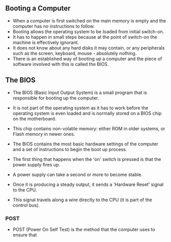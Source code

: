 ## Booting a Computer
- When a computer is first switched on the main memory is empty and the computer has no instructions to follow.
- Booting allows the operating system to be loaded from initial switch-on.
- It has to happen in small steps because at the point of switch-on the machine is effectively ignorant. 
- It does not know about any hard disks it may contain, or any peripherals such as the screen, keyboard, mouse - absolutely nothing.
- There is an established way of booting up a computer and the piece of software involved with this is called the BIOS.

## The BIOS
- The BIOS (Basic Input Output System) is a small program that is responsible for booting up the computer. 
- It is not part of the operating system as it has to work before the operating system is even loaded and is normally stored on a BIOS chip on the motherboard. 
- This chip contains non-volatile memory: either ROM in older systems, or Flash memory in newer ones.
- The BIOS contains the most basic hardware settings of the computer and a set of instructions to begin the boot up process. 

- The first thing that happens when the 'on' switch is pressed is that the power supply fires up.
- A power supply can take a second or more to become stable. 
- Once it is producing a steady output, it sends a 'Hardware Reset' signal to the CPU. 
- This signal travels along a wire directly to the CPU (it is part of the control bus).

### POST
- POST (Power On Self Test) is the method that the computer uses to ensure that 
